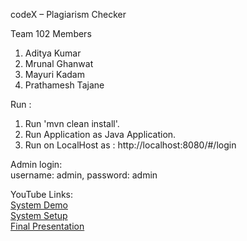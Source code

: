 codeX – Plagiarism Checker

Team 102 Members
1.	Aditya Kumar
2.	Mrunal Ghanwat
3.	Mayuri Kadam
4.	Prathamesh Tajane

Run :
1.	Run 'mvn clean install'.
2.	Run Application as Java Application.
3.	Run on LocalHost as : http://localhost:8080/#/login
 
Admin login:  
username: admin, password: admin

YouTube Links:  
[System Demo](https://youtu.be/O9ptinfhPYc)  
[System Setup](https://youtu.be/p7xvuYc9SDE)  
[Final Presentation](https://youtu.be/fvtpaiv4crE)  

